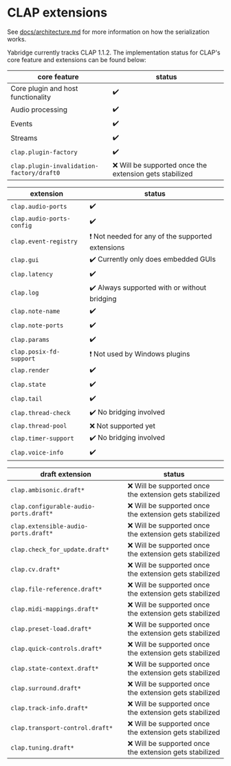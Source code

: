 # CLAP extensions

See
[docs/architecture.md](https://github.com/robbert-vdh/yabridge/blob/master/docs/architecture.md)
for more information on how the serialization works.

Yabridge currently tracks CLAP 1.1.2. The implementation status for CLAP's core feature and extensions can be found below:

| core feature                              | status                                                   |
| ----------------------------------------- | -------------------------------------------------------- |
| Core plugin and host functionality        | :heavy_check_mark:                                       |
| Audio processing                          | :heavy_check_mark:                                       |
| Events                                    | :heavy_check_mark:                                       |
| Streams                                   | :heavy_check_mark:                                       |
| `clap.plugin-factory`                     | :heavy_check_mark:                                       |
| `clap.plugin-invalidation-factory/draft0` | :x: Will be supported once the extension gets stabilized |

| extension                 | status                                                                  |
| ------------------------- | ----------------------------------------------------------------------- |
| `clap.audio-ports`        | :heavy_check_mark:                                                      |
| `clap.audio-ports-config` | :heavy_check_mark:                                                      |
| `clap.event-registry`     | :heavy_exclamation_mark: Not needed for any of the supported extensions |
| `clap.gui`                | :heavy_check_mark: Currently only does embedded GUIs                    |
| `clap.latency`            | :heavy_check_mark:                                                      |
| `clap.log`                | :heavy_check_mark: Always supported with or without bridging            |
| `clap.note-name`          | :heavy_check_mark:                                                      |
| `clap.note-ports`         | :heavy_check_mark:                                                      |
| `clap.params`             | :heavy_check_mark:                                                      |
| `clap.posix-fd-support`   | :heavy_exclamation_mark: Not used by Windows plugins                    |
| `clap.render`             | :heavy_check_mark:                                                      |
| `clap.state`              | :heavy_check_mark:                                                      |
| `clap.tail`               | :heavy_check_mark:                                                      |
| `clap.thread-check`       | :heavy_check_mark: No bridging involved                                 |
| `clap.thread-pool`        | :x: Not supported yet                                                   |
| `clap.timer-support`      | :heavy_check_mark: No bridging involved                                 |
| `clap.voice-info`         | :heavy_check_mark:                                                      |

| draft extension                        | status                                                   |
| -------------------------------------- | -------------------------------------------------------- |
| `clap.ambisonic.draft*`                | :x: Will be supported once the extension gets stabilized |
| `clap.configurable-audio-ports.draft*` | :x: Will be supported once the extension gets stabilized |
| `clap.extensible-audio-ports.draft*`   | :x: Will be supported once the extension gets stabilized |
| `clap.check_for_update.draft*`         | :x: Will be supported once the extension gets stabilized |
| `clap.cv.draft*`                       | :x: Will be supported once the extension gets stabilized |
| `clap.file-reference.draft*`           | :x: Will be supported once the extension gets stabilized |
| `clap.midi-mappings.draft*`            | :x: Will be supported once the extension gets stabilized |
| `clap.preset-load.draft*`              | :x: Will be supported once the extension gets stabilized |
| `clap.quick-controls.draft*`           | :x: Will be supported once the extension gets stabilized |
| `clap.state-context.draft*`            | :x: Will be supported once the extension gets stabilized |
| `clap.surround.draft*`                 | :x: Will be supported once the extension gets stabilized |
| `clap.track-info.draft*`               | :x: Will be supported once the extension gets stabilized |
| `clap.transport-control.draft*`        | :x: Will be supported once the extension gets stabilized |
| `clap.tuning.draft*`                   | :x: Will be supported once the extension gets stabilized |

